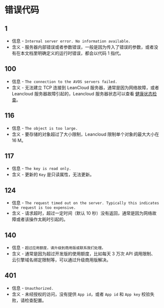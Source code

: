 # 错误代码

## 1
- 信息 - `Internal server error. No information available.`
- 含义 - 服务器内部错误或者参数错误，一般是因为传入了错误的参数，或者没有在本文档里明确定义的运行时错误，都会以代码 1 指代。

## 100
- 信息 - `The connection to the AVOS servers failed.`
- 含义 - 无法建立 TCP 连接到 LeanCloud 服务器，通常是因为网络故障，或者Leancloud 服务器故障引起的，Leancloud 服务器状态可以查看 [健康状态检查](https://status.leancloud.cn/)。

## 116
- 信息 - `The object is too large.`
- 含义 - 要存储的对象超过了大小限制，Leancloud 限制单个对象的最大大小在 16 M。

## 117
- 信息 - `The key is read only.`
- 含义 - 更新的 `Key` 是只读属性，无法更新。

## 124
- 信息 - `The request timed out on the server. Typically this indicates the request is too expensive.`
- 含义 - 请求超时，超过一定时间（默认 10 秒）没有返回，通常是因为网络故障或者该操作太耗时引起的。

## 140
- 信息 - `超过应用额度，请升级到商用版或联系我们处理。`
- 含义 - 通常是因为超过开发版的使用额度，比如每天 3 万次 API 调用限制、云引擎域名绑定限制等，可以通过升级商用版解决。

## 401
- 信息 - `Unauthorized.`
- 含义 - 未经授权的访问，没有提供 `App id`，或者 `App id` 和 `App key` 校验失败，请检查配置。
